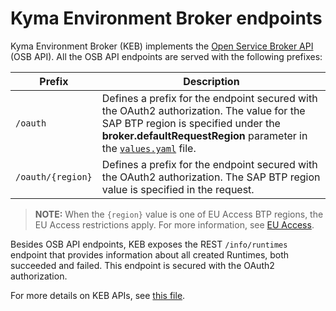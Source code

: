 # Kyma Environment Broker endpoints

Kyma Environment Broker (KEB) implements the [Open Service Broker API](https://github.com/openservicebrokerapi/servicebroker/blob/v2.14/spec.md) (OSB API). All the OSB API endpoints are served with the following prefixes:

| Prefix | Description |
|---|---|
| `/oauth` | Defines a prefix for the endpoint secured with the OAuth2 authorization. The value for the SAP BTP region is specified under the **broker.defaultRequestRegion** parameter in the [`values.yaml`](https://github.com/kyma-project/kyma-environment-broker/blob/main/resources/keb/values.yaml) file. |
| `/oauth/{region}` | Defines a prefix for the endpoint secured with the OAuth2 authorization. The SAP BTP region value is specified in the request. |

> **NOTE:** When the `{region}` value is one of EU Access BTP regions, the EU Access restrictions apply. For more information, see [EU Access](../contributor/03-20-eu-access.md).

Besides OSB API endpoints, KEB exposes the REST `/info/runtimes` endpoint that provides information about all created Runtimes, both succeeded and failed. This endpoint is secured with the OAuth2 authorization.

For more details on KEB APIs, see [this file](../../files/swagger/index.html).
